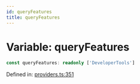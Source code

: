 ```yaml
---
id: queryFeatures
title: queryFeatures
---
```


<!-- DO NOT EDIT: this page is autogenerated from the type comments -->

# Variable: queryFeatures

```ts
const queryFeatures: readonly ['DeveloperTools']
```

Defined in: [providers.ts:351](https://github.com/TanStack/query/blob/main/packages/angular-query-experimental/src/providers.ts#L351)
